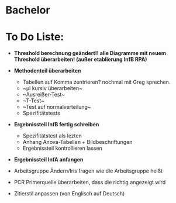 # Bachelor

# To Do Liste:

* **Threshold berechnung geändert!! alle Diagramme mit neuem Threshold überarbeiten! (außer etablierung InfB RPA)**

* **Methodenteil überarbeiten**
   + Tabellen auf Komma zentrieren? nochmal mit Greg sprechen.
   + ~µl kursiv überarbeiten~
   + ~Ausreißer-Test~
   + ~T-Test~
   + ~Test auf normalverteilung~
   + Spezifitätstests
 
* **Ergebnissteil InfB fertig schreiben**
   + Spezifitätstest als lezten
   + Anhang Anova-Tabellen + Bildbeschriftungen
   + Ergebnissteil kontrollieren lassen
  
* **Ergebnissteil InfA anfangen**
* Arbeitsgruppe Ändern/Iris fragen wie die Arbeitsgruppe heißt
* PCR Primerquelle überarbeiten, dass die richtig angezeigt wird
* Zitierstil anpassen (von Englisch auf Deutsch) 
